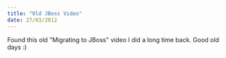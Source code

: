 ```yaml
--- 
title: "Old JBoss Video"
date: 27/03/2012
---
```


Found this old "Migrating to JBoss" video I did a long time back. Good old days :)

  <object width="420" height="315"><param name="movie" value="http://www.youtube.com/v/gIybgjCnGZg?version=3&amp;hl=en_US"></param><param name="allowFullScreen" value="true"></param><param name="allowscriptaccess" value="always"></param><embed src="http://www.youtube.com/v/gIybgjCnGZg?version=3&amp;hl=en_US" type="application/x-shockwave-flash" width="420" height="315" allowscriptaccess="always" allowfullscreen="true"></embed></object>
